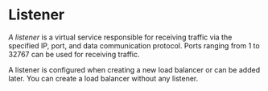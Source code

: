 # Listener

*A listener* is a virtual service responsible for receiving traffic via the specified IP, port, and data communication protocol. Ports ranging from 1 to 32767 can be used for receiving traffic. 

A listener is configured when creating a new load balancer or can be added later. You can create a load balancer without any listener.
